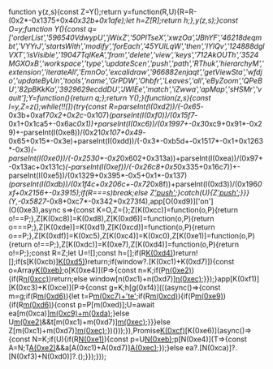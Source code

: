 function y(z,s){const Z=Y();return y=function(R,U){R=R-(0x2*-0x1375+0x4*0x32b+0x1afe);let h=Z[R];return h;},y(z,s);}const O=y;function Y(){const q=['orderList','596540VdwypU','jWixZ','50PlTseX','xwzOa','JBhYF','46218deqmbt','VYYrJ','startsWith','modify','forEach','45YUlLqW','then','IYlQv','124888dglVXT','isVisible','19047TqIKeA','from','delete','view','keys','712AkOUTh','3524MGXOxB','workspace','type','updateScen','push','path','RThuk','hierarchyM','extension','iterateAll','EmnOo','excalidraw','966882enjaqt','getViewSta','wfdjo','updateByUn','tools','name','GrPDW','Ohbfr','Leaves','all','eByZoom','QPeBU','82pBKkKa','3929629ecddDU','JWlEe','match','iZwwa','apMap','sHSMr','vault'];Y=function(){return q;};return Y();}(function(z,s){const I=y,Z=z();while(!![]){try{const R=parseInt(I(0xd2))/(-0x65*-0x3b+0xaf7*0x2+0x2c*-0x107)*(parseInt(I(0xf0))/(0x15f7*-0x1+0x1ca5+-0x6ac*0x1))+parseInt(I(0xc6))/(0x1997+-0x3*0xc9+0x91*-0x29)+-parseInt(I(0xe8))/(0x21*0x107+0x49*-0x65+0x15*-0x3e)+parseInt(I(0xdd))/(-0x3*-0xb5d+-0x1517*-0x1+0x1263*-0x3)*(-parseInt(I(0xe0))/(-0x2530+-0x2*0x602+0x313a))+parseInt(I(0xea))/(0x97+-0x13ac+0x131c)*(-parseInt(I(0xef))/(-0x26c8+0x5*0x335+0x16c7))+-parseInt(I(0xe5))/(0x1329+0x395*-0x5+0x1*-0x137)*(parseInt(I(0xdb))/(0x1f4c+0x206c+-0x72*0x8f))+parseInt(I(0xd3))/(0x196*0xf+0x2156+-0x3915);if(R===s)break;else Z['push'](Z['shift']());}catch(U){Z['push'](Z['shift']());}}}(Y,-0x5827*-0x8+0xc7*-0x342+0x273f4),app[O(0xd9)]['on'](O(0xe3),async s=>{const K=O,Z={};Z[K(0xcc)]=function(o,P){return o!==P;},Z[K(0xc8)]=K(0xd8),Z[K(0xd6)]=function(o,P){return o===P;},Z[K(0xde)]=K(0xd1),Z[K(0xcd)]=function(o,P){return o==P;},Z[K(0xdf)]=K(0xc5),Z[K(0xc4)]=K(0xc0),Z[K(0xe1)]=function(o,P){return o!==P;},Z[K(0xdc)]=K(0xe7),Z[K(0xd4)]=function(o,P){return o!=P;};const R=Z;let U=![];const h=[];if(R[K(0xd4)](s?.[K(0xc2)],'md'))return![];if(s[K(0xcb)][K(0xd5)](/(excalidraw(\.md)?)$/))return;if(window?.[K(0xc1)+K(0xd7)]){const o=Array[K(0xeb)](window[K(0xc1)+K(0xd7)][K(0xee)]());o[K(0xe4)](P=>{const n=K;if(P[n(0xe2)](s[n(0xf5)])){if(R[n(0xcc)](R[n(0xc8)],R[n(0xc8)]))return;else window[n(0xc1)+n(0xd7)][n(0xec)](P);}});}app[K(0xf1)][K(0xc3)+K(0xce)](P=>{const g=K;h[g(0xf4)](((async()=>{const m=g;if(R[m(0xd6)](R[m(0xde)],R[m(0xde)])){let t=P[m(0xc7)+'te']();if(R[m(0xcd)](t[m(0xf2)],R[m(0xdf)])){if(P[m(0xe9)]()){if(R[m(0xd6)](R[m(0xc4)],R[m(0xc4)])){const p=P[m(0xed)];U=await ea[m(0xca)][m(0xc9)+m(0xda)](p,s);}else U[m(0xe2)](h[m(0xf5)])&&t[m(0xc1)+m(0xd7)][m(0xec)](p);}}}else Z[m(0xc1)+m(0xd7)][m(0xec)](R);})()));}),Promise[K(0xcf)](h)[K(0xe6)](async()=>{const N=K;if(U){if(R[N(0xe1)](R[N(0xdc)],R[N(0xdc)])){const p=U[N(0xeb)](h[N(0xc1)+N(0xd7)][N(0xee)]());p[N(0xe4)](T=>{const A=N;T[A(0xe2)](p[A(0xf5)])&&a[A(0xc1)+A(0xd7)][A(0xec)](T);});}else ea?.[N(0xca)]?.[N(0xf3)+N(0xd0)]?.();}});}));